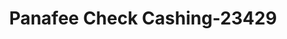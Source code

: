 ---
f_zip-code: 91605
f_state-code: CA
title: Panafee Check Cashing-23429
f_phone: 818-764-6748
f_city-only: Hollywood
f_address: 13110 1/2 Sherman Way North Hollywood
f_location-unique-id: '23429'
slug: panafee-check-cashing-23429
updated-on: '2024-05-30T13:46:58.046Z'
created-on: '2024-05-30T13:36:59.803Z'
published-on: '2024-05-30T13:54:32.469Z'
f_city-state: cms/city/hollywood-ca.md
f_company: cms/company/panafee-check-cashing.md
f_state: cms/state/california.md
layout: '[payday-loan].html'
tags: payday-loan
---